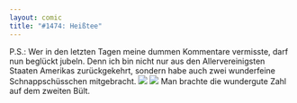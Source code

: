 ```yaml
---
layout: comic
title: "#1474: Heißtee"
---
```


P.S.:
Wer in den letzten Tagen meine dummen Kommentare vermisste, darf nun beglückt jubeln. Denn ich bin nicht nur aus den Allervereinigsten Staaten Amerikas zurückgekehrt, sondern habe auch zwei wunderfeine Schnappschüsschen mitgebracht. 
<img src="http://www.fonflatter.de/bilder/usa_fredonia.jpg"> <img src="http://www.fonflatter.de/bilder/usa_frederick.jpg">
Man brachte die wundergute Zahl auf dem zweiten Bült.
